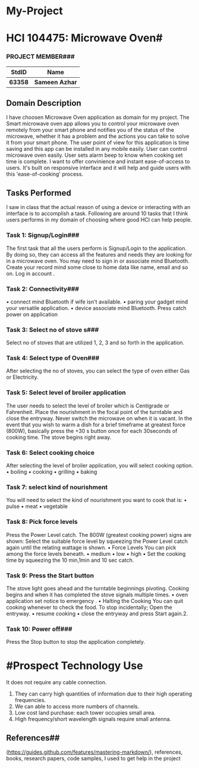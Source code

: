 # My-Project
# HCI 104475: Microwave Oven#
### PROJECT MEMBER###
StdID | Name
------------ | -------------
**63358** | **Sameen Azhar** 

## Domain Description ##
I have choosen Microwave Oven application as domain for my project. The Smart microwave oven app allows you to control your microwave oven remotely from your smart phone and notifies you of the status of the microwave, whether it has a problem and the actions you can take to solve it from your smart phone. The user point of view for this application is time saving and this app can be installed in any mobile easily. User can control microwave oven easily. User sets alarm beep to know when cooking set time is complete. I want to offer convinience and instant ease-of-access to users. It's built on responsive interface and it will help and guide users with this 'ease-of-cooking' process. 

## Tasks Performed ##
I saw in class that the actual reason of using a device or interacting with an interface is to accomplish a task. Following are around 10 tasks that I think users performs in my domain of choosing where good HCI can help people.

 ### Task 1: Signup/Login###
The first task that all the users perform is Signup/Login to the application. By doing so, they can access all the features and needs they are looking for in a microwave oven. You may need to sign in or associate mind Bluetooth. Create your record mind some close to home data like name, email and so on. Log in account .


### Task 2: Connectivity###
•	connect mind Bluetooth if wife isn't available. 
•	paring your gadget mind your versatile application. 
•	device associate mind Bluetooth. Press catch power on application

### Task 3: Select no of stove s###
Select no of stoves that are utilized 1, 2, 3 and so forth in the application. 

### Task 4: Select type of Oven###
After selecting the no of stoves, you can select the type of oven either Gas or Electricity.

### Task 5: Select level of broiler application ###
The user needs to select the level of broiler which is Centigrade or Fahrenheit. Place the nourishment in the focal point of the turntable and close the entryway. Never switch the microwave on when it is vacant. In the event that you wish to warm a dish for a brief timeframe at greatest force (800W), basically press the +30 s button once for each 30seconds of cooking time. The stove begins right away. 

### Task 6: Select cooking choice ###
After selecting the level of broiler application, you will select cooking option.
•	boiling 
•	cooking 
•	grilling
•	baking

### Task 7: select kind of nourishment ###
You will need to select the kind of nourishment you want to cook that is:
•	pulse
•	meat
•	vegetable 

### Task 8: Pick force levels ###
Press the Power Level catch. The 800W (greatest cooking power) signs are shown: Select the suitable force level by squeezing the Power Level catch again until the relating wattage is shown.
•	Force Levels You can pick among the force levels beneath.
•	medium 
•	low 
•	high 
•	Set the cooking time by squeezing the 10 min,1min and 10 sec catch. 

### Task 9: Press the Start button ###
The stove light goes ahead and the turntable beginnings pivoting. Cooking begins and when it has completed the stove signals multiple times. 
•	oven application set notice to emergency .
•	Halting the Cooking 
You can quit cooking whenever to check the food. To stop incidentally; Open the entryway. 
•	resume cooking 
• close the entryway and press Start again.2. 


### Task 10: Power off###
Press the Stop button to stop the application completely.

# #Prospect Technology Use ##
It does not require any cable connection.
1.	They can carry high quantities of information due to their high operating frequencies.
2.	We can able to access more numbers of channels.
3.	Low cost land purchase: each tower occupies small area.
4.	High frequency/short wavelength signals require small antenna.

## References##
(https://guides.github.com/features/mastering-markdown/), references, books, research papers, code samples, I used to get help in the project


